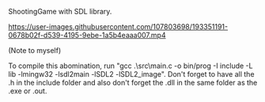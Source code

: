 ShootingGame with SDL library.

https://user-images.githubusercontent.com/107803698/193351191-0678b02f-d539-4195-9ebe-1a5b4eaaa007.mp4

(Note to myself)

To compile this abomination, run "gcc .\src\main.c -o bin/prog -I include -L lib -lmingw32 -lsdl2main -lSDL2 -lSDL2_image".
Don't forget to have all the .h in the include folder and also don't forget the .dll in the same folder as the .exe or .out.